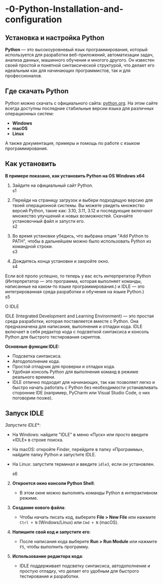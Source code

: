 # -0-Python-Installation-and-configuration

## Установка и настройка Python

**Python** — это высокоуровневый язык программирования, который используется для разработки веб-приложений, автоматизации задач, анализа данных, машинного обучения и многого другого. Он известен своей простой и понятной синтаксической структурой, что делает его идеальным как для начинающих программистов, так и для профессионалов.

## Где скачать Python
Python можно скачать с официального сайта: [python.org](https://www.python.org/downloads/). На этом сайте всегда доступны последние стабильные версии языка для различных операционных систем:

- **Windows**
- **macOS**
- **Linux**
  
А также документация, примеры и помощь по работе с языком программирования.

## Как установить
**В примере показано, как установить Python на OS Windows x64** <br>
1. Зайдите на официальный сайт Python. <br>
   s1
 
2. Перейди на страницу загрузок и выбери подходящую версию для твоей операционной системы. Вы можете увидеть множество версий Python, такие как: 3.10, 3.11, 3.12 и последующие включают множество улучшений и новых возможностей. Скачайте установочный файл и запусти его.<br>
   s2
   
3. Во время установки убедись, что выбрана опция "Add Python to PATH", чтобы в дальнейшем можно было использовать Python из командной строки.  <br>
   s3

4. Дождитесь конца установки и закройте окно. <br>
   s4

Если всё проло успешно, то теперь у вас есть интерпретатор Python (Интерпретатор — это программа, которая выполняет команды, написанные на каком-то языке программирования.) и IDLE — это интегрированная среда разработки и обучения на языке Python.) <br>
   s5

   
О IDLE
   

IDLE (Integrated Development and Learning Environment) — это простая среда разработки, которая поставляется вместе с Python. Она предназначена для написания, выполнения и отладки кода. IDLE включает в себя редактор кода с подсветкой синтаксиса и консоль Python для быстрого тестирования скриптов.

**Основные функции IDLE:**
- Подсветка синтаксиса.
- Автодополнение кода.
- Простой отладчик для проверки и отладки кода.
- Удобная консоль Python для выполнения команд в режиме реального времени.
- IDLE отлично подходит для начинающих, так как позволяет легко и быстро начать работать с Python без необходимости устанавливать сторонние IDE (например, PyCharm или Visual Studio Code, о них поговорим позже).

## Запуск IDLE

*Запустите IDLE**:
   - На Windows: найдите "IDLE" в меню «Пуск» или просто введите «IDLE» в строке поиска.
   - На macOS: откройте Finder, перейдите в папку «Программы», найдите папку Python и запустите IDLE.
   - На Linux: запустите терминал и введите `idle3`, если он установлен.
     
     s6

2. **Откроется окно консоли Python Shell**:
   - В этом окне можно выполнять команды Python в интерактивном режиме.

3. **Создание нового файла**:
   - Чтобы начать писать код, выберите **File > New File** или нажмите `Ctrl + N` (Windows/Linux) или `Cmd + N` (macOS).
   
4. **Напишите свой код и запустите его**:
   - После написания кода выберите **Run > Run Module** или нажмите `F5`, чтобы выполнить программу.
   
5. **Использование редактора кода**:
   - IDLE поддерживает подсветку синтаксиса, автодополнение и простую отладку, что делает его удобным для быстрого тестирования и разработки.

  
